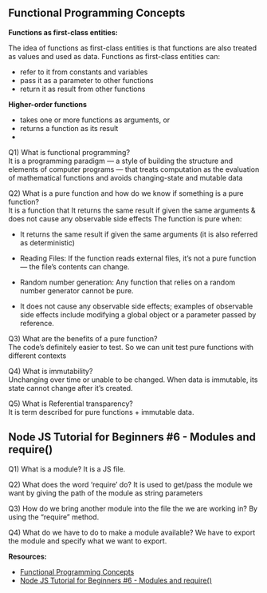 ## Functional Programming Concepts

**Functions as first-class entities:**

The idea of functions as first-class entities is that functions are also treated as values and used as data. 
Functions as first-class entities can:
 -	refer to it from constants and variables
 - 	pass it as a parameter to other functions
 -	return it as result from other functions

**Higher-order functions**
 
 -	takes one or more functions as arguments, or
 -	returns a function as its result
 -	


Q1) What is functional programming? <br>
It is a programming paradigm — a style of building the structure and elements of computer programs — that treats computation as the evaluation of mathematical functions and avoids changing-state and mutable data

Q2) What is a pure function and how do we know if something is a pure function?<br>
It is a function that It returns the same result if given the same arguments & does not cause any observable side effects
The function is pure when:
  -	It returns the same result if given the same arguments (it is also referred as deterministic)

  -	Reading Files: If the function reads external files, it’s not a pure function — the file’s contents can change.

  -	Random number generation: Any function that relies on a random number generator cannot be pure.

  -	It does not cause any observable side effects; examples of observable side effects include modifying a global object or a parameter passed by reference.

Q3) What are the benefits of a pure function?<br>
The code’s definitely easier to test. So we can unit test pure functions with different contexts

Q4) What is immutability?<br>
Unchanging over time or unable to be changed. When data is immutable, its state cannot change after it’s created.

Q5) What is Referential transparency?<br>
It is term described for pure functions + immutable data. 


## Node JS Tutorial for Beginners #6 - Modules and require()


Q1) What is a module?
It is a JS file.

Q2) What does the word ‘require’ do?
It is used to get/pass the module we want by giving the path of the module as string parameters 

Q3) How do we bring another module into the file the we are working in?
By using the “require” method.

Q4) What do we have to do to make a module available?
We have to export the module and specify what we want to export.


**Resources:**
 - [Functional Programming Concepts](https://medium.com/the-renaissance-developer/concepts-of-functional-programming-in-javascript-6bc84220d2aa)
 - [Node JS Tutorial for Beginners #6 - Modules and require()](https://www.youtube.com/watch?v=xHLd36QoS4k)




